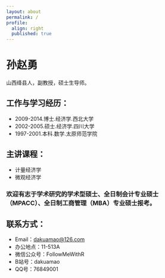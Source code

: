 ```yaml
---
layout: about
permalink: /
profile:
  align: right
  published: true
---
```


# 孙赵勇
    
山西绛县人，副教授，硕士生导师。

## 工作与学习经历：
- 2009-2014.博士.经济学.西北大学
- 2002-2005.硕士.经济学.四川大学
- 1997-2001.本科.数学.太原师范学院

## 主讲课程：
- 计量经济学
- 微观经济学

### 欢迎有志于学术研究的学术型硕士、全日制会计专业硕士（MPACC）、全日制工商管理（MBA）专业硕士报考。

## 联系方式：
- Email：dakuamao@126.com
- 办公地点：11-513A
- 微信公众号：FollowMeWithR
- B站号：dakuamao
- QQ号：76849001
